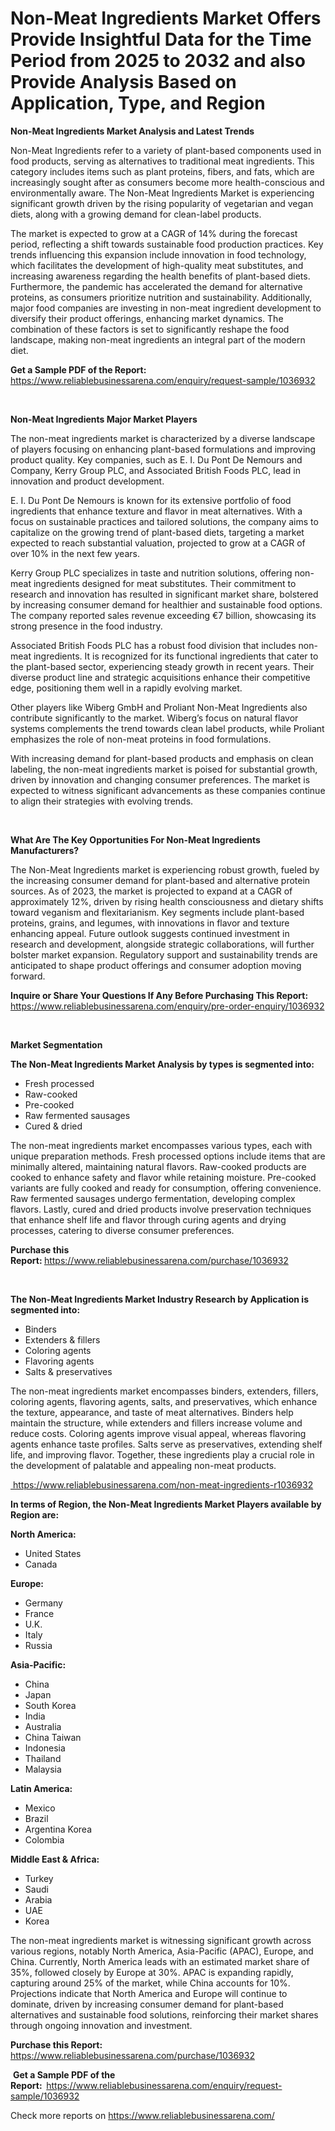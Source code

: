 <p><h1>Non-Meat Ingredients Market Offers Provide Insightful Data for the Time Period from 2025 to 2032 and also Provide Analysis Based on Application, Type, and Region</h1></p><p><strong>Non-Meat Ingredients Market Analysis and Latest Trends</strong></p>
<p><p>Non-Meat Ingredients refer to a variety of plant-based components used in food products, serving as alternatives to traditional meat ingredients. This category includes items such as plant proteins, fibers, and fats, which are increasingly sought after as consumers become more health-conscious and environmentally aware. The Non-Meat Ingredients Market is experiencing significant growth driven by the rising popularity of vegetarian and vegan diets, along with a growing demand for clean-label products. </p><p>The market is expected to grow at a CAGR of 14% during the forecast period, reflecting a shift towards sustainable food production practices. Key trends influencing this expansion include innovation in food technology, which facilitates the development of high-quality meat substitutes, and increasing awareness regarding the health benefits of plant-based diets. Furthermore, the pandemic has accelerated the demand for alternative proteins, as consumers prioritize nutrition and sustainability. Additionally, major food companies are investing in non-meat ingredient development to diversify their product offerings, enhancing market dynamics. The combination of these factors is set to significantly reshape the food landscape, making non-meat ingredients an integral part of the modern diet.</p></p>
<p><strong>Get a Sample PDF of the Report:&nbsp;</strong> <a href="https://www.reliablebusinessarena.com/enquiry/request-sample/1036932?utm_campaign=2137&utm_medium=2&utm_source=Github&utm_content=ia&utm_term=21032025&utm_id=non-meat-ingredients">https://www.reliablebusinessarena.com/enquiry/request-sample/1036932</a></p>
<p>&nbsp;</p>
<p><strong>Non-Meat Ingredients Major Market Players</strong></p>
<p><p>The non-meat ingredients market is characterized by a diverse landscape of players focusing on enhancing plant-based formulations and improving product quality. Key companies, such as E. I. Du Pont De Nemours and Company, Kerry Group PLC, and Associated British Foods PLC, lead in innovation and product development.</p><p>E. I. Du Pont De Nemours is known for its extensive portfolio of food ingredients that enhance texture and flavor in meat alternatives. With a focus on sustainable practices and tailored solutions, the company aims to capitalize on the growing trend of plant-based diets, targeting a market expected to reach substantial valuation, projected to grow at a CAGR of over 10% in the next few years.</p><p>Kerry Group PLC specializes in taste and nutrition solutions, offering non-meat ingredients designed for meat substitutes. Their commitment to research and innovation has resulted in significant market share, bolstered by increasing consumer demand for healthier and sustainable food options. The company reported sales revenue exceeding €7 billion, showcasing its strong presence in the food industry.</p><p>Associated British Foods PLC has a robust food division that includes non-meat ingredients. It is recognized for its functional ingredients that cater to the plant-based sector, experiencing steady growth in recent years. Their diverse product line and strategic acquisitions enhance their competitive edge, positioning them well in a rapidly evolving market.</p><p>Other players like Wiberg GmbH and Proliant Non-Meat Ingredients also contribute significantly to the market. Wiberg’s focus on natural flavor systems complements the trend towards clean label products, while Proliant emphasizes the role of non-meat proteins in food formulations.</p><p>With increasing demand for plant-based products and emphasis on clean labeling, the non-meat ingredients market is poised for substantial growth, driven by innovation and changing consumer preferences. The market is expected to witness significant advancements as these companies continue to align their strategies with evolving trends.</p></p>
<p>&nbsp;</p>
<p><strong>What Are The Key Opportunities For Non-Meat Ingredients Manufacturers?</strong></p>
<p><p>The Non-Meat Ingredients market is experiencing robust growth, fueled by the increasing consumer demand for plant-based and alternative protein sources. As of 2023, the market is projected to expand at a CAGR of approximately 12%, driven by rising health consciousness and dietary shifts toward veganism and flexitarianism. Key segments include plant-based proteins, grains, and legumes, with innovations in flavor and texture enhancing appeal. Future outlook suggests continued investment in research and development, alongside strategic collaborations, will further bolster market expansion. Regulatory support and sustainability trends are anticipated to shape product offerings and consumer adoption moving forward.</p></p>
<p><strong>Inquire or Share Your Questions If Any Before Purchasing This Report:</strong> <a href="https://www.reliablebusinessarena.com/enquiry/pre-order-enquiry/1036932?utm_campaign=2137&utm_medium=2&utm_source=Github&utm_content=ia&utm_term=21032025&utm_id=non-meat-ingredients">https://www.reliablebusinessarena.com/enquiry/pre-order-enquiry/1036932</a></p>
<p>&nbsp;</p>
<p><strong>Market Segmentation</strong></p>
<p><strong>The Non-Meat Ingredients Market Analysis by types is segmented into:</strong></p>
<p><ul><li>Fresh processed</li><li>Raw-cooked</li><li>Pre-cooked</li><li>Raw fermented sausages</li><li>Cured & dried</li></ul></p>
<p><p>The non-meat ingredients market encompasses various types, each with unique preparation methods. Fresh processed options include items that are minimally altered, maintaining natural flavors. Raw-cooked products are cooked to enhance safety and flavor while retaining moisture. Pre-cooked variants are fully cooked and ready for consumption, offering convenience. Raw fermented sausages undergo fermentation, developing complex flavors. Lastly, cured and dried products involve preservation techniques that enhance shelf life and flavor through curing agents and drying processes, catering to diverse consumer preferences.</p></p>
<p><strong>Purchase this Report:&nbsp;</strong><a href="https://www.reliablebusinessarena.com/purchase/1036932?utm_campaign=2137&utm_medium=2&utm_source=Github&utm_content=ia&utm_term=21032025&utm_id=non-meat-ingredients">https://www.reliablebusinessarena.com/purchase/1036932</a></p>
<p>&nbsp;</p>
<p><strong>The Non-Meat Ingredients Market Industry Research by Application is segmented into:</strong></p>
<p><ul><li>Binders</li><li>Extenders & fillers</li><li>Coloring agents</li><li>Flavoring agents</li><li>Salts & preservatives</li></ul></p>
<p><p>The non-meat ingredients market encompasses binders, extenders, fillers, coloring agents, flavoring agents, salts, and preservatives, which enhance the texture, appearance, and taste of meat alternatives. Binders help maintain the structure, while extenders and fillers increase volume and reduce costs. Coloring agents improve visual appeal, whereas flavoring agents enhance taste profiles. Salts serve as preservatives, extending shelf life, and improving flavor. Together, these ingredients play a crucial role in the development of palatable and appealing non-meat products.</p></p>
<p><a href="https://www.reliablebusinessarena.com/non-meat-ingredients-r1036932?utm_campaign=2137&utm_medium=2&utm_source=Github&utm_content=ia&utm_term=21032025&utm_id=non-meat-ingredients">&nbsp;https://www.reliablebusinessarena.com/non-meat-ingredients-r1036932</a></p>
<p><strong>In terms of Region, the Non-Meat Ingredients Market Players available by Region are:</strong></p>
<p>
    <p> <strong> North America: </strong>
        <ul>
            <li>United States</li>
            <li>Canada</li>
        </ul>
        </p> 
    <p> <strong> Europe: </strong>
        <ul>
            <li>Germany</li>
            <li>France</li>
            <li>U.K.</li>
            <li>Italy</li>
            <li>Russia</li>
        </ul>
        </p> 
    <p> <strong> Asia-Pacific: </strong>
        <ul>
            <li>China</li>
            <li>Japan</li>
            <li>South Korea</li>
            <li>India</li>
            <li>Australia</li>
            <li>China Taiwan</li>
            <li>Indonesia</li>
            <li>Thailand</li>
            <li>Malaysia</li>
        </ul>
        </p> 
    <p> <strong> Latin America: </strong>
        <ul>
            <li>Mexico</li>
            <li>Brazil</li>
            <li>Argentina Korea</li>
            <li>Colombia</li>
        </ul>
        </p> 
    <p> <strong> Middle East & Africa: </strong>
        <ul>
            <li>Turkey</li>
            <li>Saudi</li>
            <li>Arabia</li>
            <li>UAE</li>
            <li>Korea</li>
        </ul>
    </p>
    </p>
<p><p>The non-meat ingredients market is witnessing significant growth across various regions, notably North America, Asia-Pacific (APAC), Europe, and China. Currently, North America leads with an estimated market share of 35%, followed closely by Europe at 30%. APAC is expanding rapidly, capturing around 25% of the market, while China accounts for 10%. Projections indicate that North America and Europe will continue to dominate, driven by increasing consumer demand for plant-based alternatives and sustainable food solutions, reinforcing their market shares through ongoing innovation and investment.</p></p>
<p><strong>Purchase this Report: </strong><a href="https://www.reliablebusinessarena.com/purchase/1036932?utm_campaign=2137&utm_medium=2&utm_source=Github&utm_content=ia&utm_term=21032025&utm_id=non-meat-ingredients">https://www.reliablebusinessarena.com/purchase/1036932</a></p>
<p>&nbsp;<strong>Get a Sample PDF of the Report:&nbsp;&nbsp;</strong><a href="https://www.reliablebusinessarena.com/enquiry/request-sample/1036932?utm_campaign=2137&utm_medium=2&utm_source=Github&utm_content=ia&utm_term=21032025&utm_id=non-meat-ingredients">https://www.reliablebusinessarena.com/enquiry/request-sample/1036932</a></p>
<p><strong></strong></p>
<p>Check more reports on <a href="https://www.reliablebusinessarena.com/?utm_campaign=2137&utm_medium=2&utm_source=Github&utm_content=ia&utm_term=21032025&utm_id=non-meat-ingredients">https://www.reliablebusinessarena.com/</a></p>